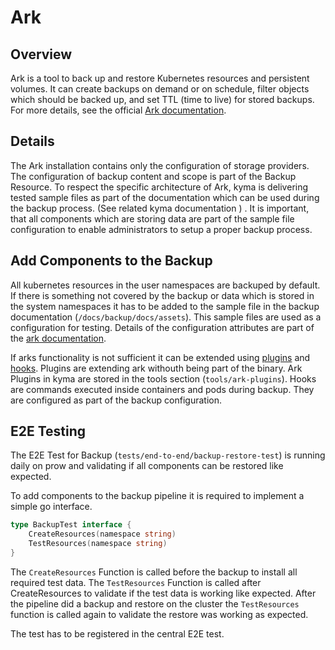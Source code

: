 # Ark

## Overview

Ark is a tool to back up and restore Kubernetes resources and persistent volumes. It can create backups on demand or on schedule, filter objects which should be backed up, and set TTL (time to live) for stored backups. For more details, see the official [Ark documentation](https://heptio.github.io/velero/v0.9.0/).

## Details

The Ark installation contains only the configuration of storage providers. The configuration of backup content and scope is part of the Backup Resource. To respect the specific architecture of Ark, kyma is delivering  tested sample files as part of the documentation which can be used during the backup process. (See related kyma documentation <!-- TODO: add link to backup documentation -->) . It is important, that all components which are storing data are part of the sample file configuration to enable administrators to setup a proper backup process.



## Add Components to the Backup

All kubernetes resources in the user namespaces are backuped by default. If there is something not covered by the backup or data which is stored in the system namespaces it has to be added to the sample file in the backup documentation (`/docs/backup/docs/assets`). This sample files are used as a configuration for testing. Details of the configuration attributes are part of the [ark documentation](https://github.com/heptio/velero/blob/master/docs/api-types/backup.md).

If arks functionality is not sufficient it can be extended using [plugins](https://heptio.github.io/velero/v0.10.0/plugins) and [hooks](https://heptio.github.io/velero/v0.10.0/hooks). Plugins are extending ark withouth being part of the binary. Ark Plugins in kyma are stored in the tools section (`tools/ark-plugins`). Hooks are commands executed inside containers and pods during backup. They are configured as part of the backup configuration.

## E2E Testing

The E2E Test for Backup (`tests/end-to-end/backup-restore-test`) is running daily on prow and validating if all components can be restored like expected.

To add components to the backup pipeline it is required to implement a simple go interface.

```go
type BackupTest interface {
    CreateResources(namespace string)
    TestResources(namespace string)
}
```

The `CreateResources` Function is called before the backup to install all required test data. The `TestResources` Function is called after CreateResources to validate if the test data is working like expected. After the pipeline did a backup and restore on the cluster the `TestResources` function is called again to validate the restore was working as expected.

The test has to be registered in the central E2E test.